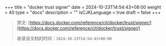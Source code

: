 +++
title = "docker trust signer"
date = 2024-10-23T14:54:43+08:00
weight = 40
type = "docs"
description = ""
isCJKLanguage = true
draft = false
+++

> 原文: [https://docs.docker.com/reference/cli/docker/trust/signer/](https://docs.docker.com/reference/cli/docker/trust/signer/)
>
> 收录该文档的时间：`2024-10-23T14:54:43+08:00`
